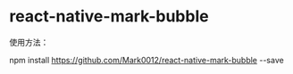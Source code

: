 # react-native-mark-bubble

使用方法：

npm install https://github.com/Mark0012/react-native-mark-bubble --save